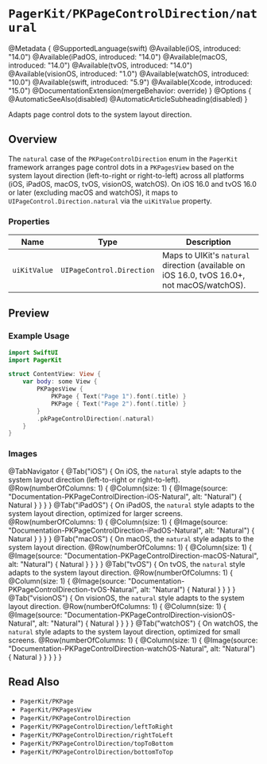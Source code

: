 # ``PagerKit/PKPageControlDirection/natural``

@Metadata {
    @SupportedLanguage(swift)
    @Available(iOS, introduced: "14.0")
    @Available(iPadOS, introduced: "14.0")
    @Available(macOS, introduced: "14.0")
    @Available(tvOS, introduced: "14.0")
    @Available(visionOS, introduced: "1.0")
    @Available(watchOS, introduced: "10.0")
    @Available(swift, introduced: "5.9")
    @Available(Xcode, introduced: "15.0")
    @DocumentationExtension(mergeBehavior: override)
}
@Options {
    @AutomaticSeeAlso(disabled)
    @AutomaticArticleSubheading(disabled)
}

Adapts page control dots to the system layout direction.

## Overview

The `natural` case of the `PKPageControlDirection` enum in the `PagerKit` framework arranges page control dots in a `PKPagesView` based on the system layout direction (left-to-right or right-to-left) across all platforms (iOS, iPadOS, macOS, tvOS, visionOS, watchOS). On iOS 16.0 and tvOS 16.0 or later (excluding macOS and watchOS), it maps to `UIPageControl.Direction.natural` via the `uiKitValue` property.

### Properties
| Name | Type | Description |
|------|------|-------------|
| `uiKitValue` | `UIPageControl.Direction` | Maps to UIKit's `natural` direction (available on iOS 16.0, tvOS 16.0+, not macOS/watchOS). |

## Preview

### Example Usage
```swift
import SwiftUI
import PagerKit

struct ContentView: View {
    var body: some View {
        PKPagesView {
            PKPage { Text("Page 1").font(.title) }
            PKPage { Text("Page 2").font(.title) }
        }
        .pkPageControlDirection(.natural)
    }
}
```

### Images

@TabNavigator {
    @Tab("iOS") {
        On iOS, the `natural` style adapts to the system layout direction (left-to-right or right-to-left).
        @Row(numberOfColumns: 1) {
            @Column(size: 1) {
                @Image(source: "Documentation-PKPageControlDirection-iOS-Natural", alt: "Natural") {
                    Natural
                }
            }
        }
    }
    @Tab("iPadOS") {
        On iPadOS, the `natural` style adapts to the system layout direction, optimized for larger screens.
        @Row(numberOfColumns: 1) {
            @Column(size: 1) {
                @Image(source: "Documentation-PKPageControlDirection-iPadOS-Natural", alt: "Natural") {
                    Natural
                }
            }
        }
    }
    @Tab("macOS") {
        On macOS, the `natural` style adapts to the system layout direction.
        @Row(numberOfColumns: 1) {
            @Column(size: 1) {
                @Image(source: "Documentation-PKPageControlDirection-macOS-Natural", alt: "Natural") {
                    Natural
                }
            }
        }
    }
    @Tab("tvOS") {
        On tvOS, the `natural` style adapts to the system layout direction.
        @Row(numberOfColumns: 1) {
            @Column(size: 1) {
                @Image(source: "Documentation-PKPageControlDirection-tvOS-Natural", alt: "Natural") {
                    Natural
                }
            }
        }
    }
    @Tab("visionOS") {
        On visionOS, the `natural` style adapts to the system layout direction.
        @Row(numberOfColumns: 1) {
            @Column(size: 1) {
                @Image(source: "Documentation-PKPageControlDirection-visionOS-Natural", alt: "Natural") {
                    Natural
                }
            }
        }
    }
    @Tab("watchOS") {
        On watchOS, the `natural` style adapts to the system layout direction, optimized for small screens.
        @Row(numberOfColumns: 1) {
            @Column(size: 1) {
                @Image(source: "Documentation-PKPageControlDirection-watchOS-Natural", alt: "Natural") {
                    Natural
                }
            }
        }
    }
}

## Read Also
- ``PagerKit/PKPage``
- ``PagerKit/PKPagesView``
- ``PagerKit/PKPageControlDirection``
- ``PagerKit/PKPageControlDirection/leftToRight``
- ``PagerKit/PKPageControlDirection/rightToLeft``
- ``PagerKit/PKPageControlDirection/topToBottom``
- ``PagerKit/PKPageControlDirection/bottomToTop``